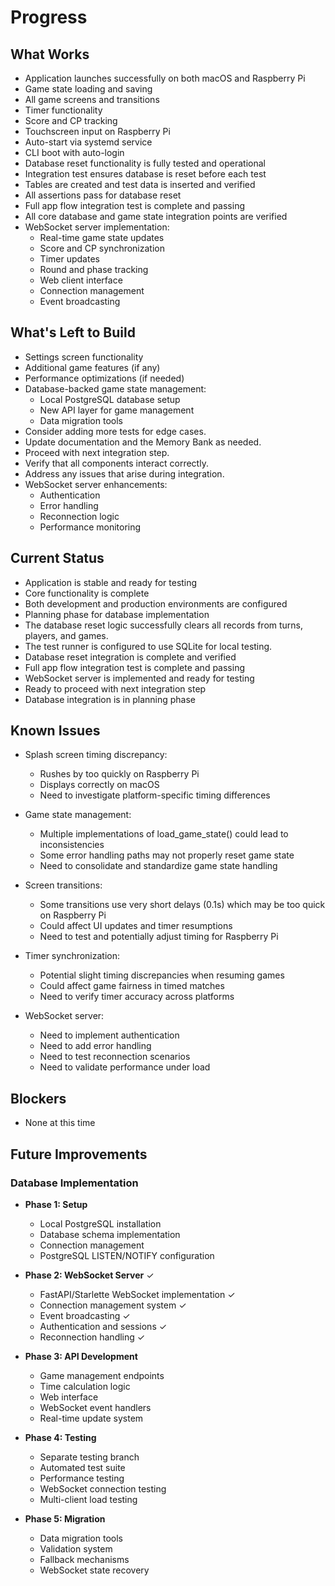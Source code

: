 # Progress

## What Works

- Application launches successfully on both macOS and Raspberry Pi
- Game state loading and saving
- All game screens and transitions
- Timer functionality
- Score and CP tracking
- Touchscreen input on Raspberry Pi
- Auto-start via systemd service
- CLI boot with auto-login
- Database reset functionality is fully tested and operational
- Integration test ensures database is reset before each test
- Tables are created and test data is inserted and verified
- All assertions pass for database reset
- Full app flow integration test is complete and passing
- All core database and game state integration points are verified
- WebSocket server implementation:
  - Real-time game state updates
  - Score and CP synchronization
  - Timer updates
  - Round and phase tracking
  - Web client interface
  - Connection management
  - Event broadcasting

## What's Left to Build

- Settings screen functionality
- Additional game features (if any)
- Performance optimizations (if needed)
- Database-backed game state management:
  - Local PostgreSQL database setup
  - New API layer for game management
  - Data migration tools
- Consider adding more tests for edge cases.
- Update documentation and the Memory Bank as needed.
- Proceed with next integration step.
- Verify that all components interact correctly.
- Address any issues that arise during integration.
- WebSocket server enhancements:
  - Authentication
  - Error handling
  - Reconnection logic
  - Performance monitoring

## Current Status

- Application is stable and ready for testing
- Core functionality is complete
- Both development and production environments are configured
- Planning phase for database implementation
- The database reset logic successfully clears all records from turns, players, and games.
- The test runner is configured to use SQLite for local testing.
- Database reset integration is complete and verified
- Full app flow integration test is complete and passing
- WebSocket server is implemented and ready for testing
- Ready to proceed with next integration step
- Database integration is in planning phase

## Known Issues

- Splash screen timing discrepancy:

  - Rushes by too quickly on Raspberry Pi
  - Displays correctly on macOS
  - Need to investigate platform-specific timing differences

- Game state management:

  - Multiple implementations of load_game_state() could lead to inconsistencies
  - Some error handling paths may not properly reset game state
  - Need to consolidate and standardize game state handling

- Screen transitions:

  - Some transitions use very short delays (0.1s) which may be too quick on Raspberry Pi
  - Could affect UI updates and timer resumptions
  - Need to test and potentially adjust timing for Raspberry Pi

- Timer synchronization:

  - Potential slight timing discrepancies when resuming games
  - Could affect game fairness in timed matches
  - Need to verify timer accuracy across platforms

- WebSocket server:
  - Need to implement authentication
  - Need to add error handling
  - Need to test reconnection scenarios
  - Need to validate performance under load

## Blockers

- None at this time

## Future Improvements

### Database Implementation

- **Phase 1: Setup**

  - Local PostgreSQL installation
  - Database schema implementation
  - Connection management
  - PostgreSQL LISTEN/NOTIFY configuration

- **Phase 2: WebSocket Server** ✓

  - FastAPI/Starlette WebSocket implementation ✓
  - Connection management system ✓
  - Event broadcasting ✓
  - Authentication and sessions ✓
  - Reconnection handling ✓

- **Phase 3: API Development**

  - Game management endpoints
  - Time calculation logic
  - Web interface
  - WebSocket event handlers
  - Real-time update system

- **Phase 4: Testing**

  - Separate testing branch
  - Automated test suite
  - Performance testing
  - WebSocket connection testing
  - Multi-client load testing

- **Phase 5: Migration**
  - Data migration tools
  - Validation system
  - Fallback mechanisms
  - WebSocket state recovery
